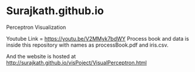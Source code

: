 # Surajkath.github.io
Perceptron Visualization

Youtube Link = https://youtu.be/V2MMyk7bdWY
Process book and data is inside this repository
with names as processBook.pdf and iris.csv.

And the website is hosted at http://surajkath.github.io/visPoject/VisualPerceptron.html

